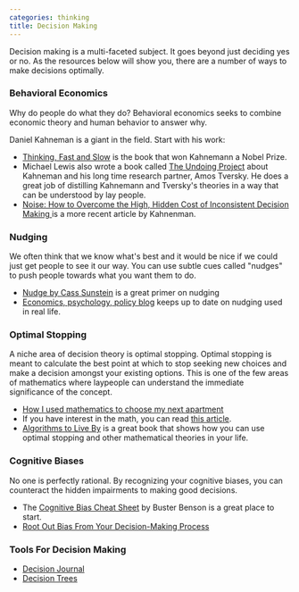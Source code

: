 ```yaml
---
categories: thinking
title: Decision Making
---
```


Decision making is a multi-faceted subject. It goes beyond just deciding yes or no. As the resources below will show you, there are a number of ways to make decisions optimally.

### Behavioral Economics
Why do people do what they do? Behavioral economics seeks to combine economic theory and human behavior to answer why.

Daniel Kahneman is a giant in the field. Start with his work:

* [Thinking, Fast and Slow](https://bookshop.org/books/thinking-fast-and-slow/9780374533557) is the book that won Kahnemann a Nobel Prize.
* Michael Lewis also wrote a book called [The Undoing Project](https://bookshop.org/books/the-undoing-project-a-friendship-that-changed-our-minds-9781508229117/9780393354775) about Kahneman and his long time research partner, Amos Tversky. He does a great job of distilling Kahnemann and Tversky's theories in a way that can be understood by lay people. 
* [Noise: How to Overcome the High, Hidden Cost of Inconsistent Decision Making ](https://hbr.org/2016/10/noise) is a more recent article by Kahnenman.

### Nudging
We often think that we know what's best and it would be nice if we could just get people to see it our way. You can use subtle cues called "nudges" to push people towards what you want them to do.

* [Nudge by Cass Sunstein](https://bookshop.org/books/nudge-improving-decisions-about-health-wealth-and-happiness-9780300122237/9780143115267) is a great primer on nudging
* [Economics, psychology, policy blog](http://economicspsychologypolicy.blogspot.com/) keeps up to date on nudging used in real life.

### Optimal Stopping
A niche area of decision theory is optimal stopping. Optimal stopping is meant to calculate the best point at which to stop seeking new choices and make a decision amongst your existing options. This is one of the few areas of mathematics where laypeople can understand the immediate significance of the concept.

* [How I used mathematics to choose my next apartment](https://davidwees.com/content/how-i-used-mathematics-choose-my-next-apartment/)
* If you have interest in the math, you can read [this article](https://rs.io/the-secretary-problem-explained-dating/).
* [Algorithms to Live By](https://bookshop.org/books/algorithms-to-live-by-the-computer-science-of-human-decisions/9781250118363) is a great book that shows how you can use optimal stopping and other mathematical theories in your life.

### Cognitive Biases
No one is perfectly rational. By recognizing your cognitive biases, you can counteract the hidden impairments to making good decisions.

* The [Cognitive Bias Cheat Sheet](https://medium.com/better-humans/cognitive-bias-cheat-sheet-55a472476b18#.lz6hk4i6a) by Buster Benson is a great place to start.
* [Root Out Bias From Your Decision-Making Process](https://hbr.org/2017/03/root-out-bias-from-your-decision-making-process)

### Tools For Decision Making
* [Decision Journal](https://fs.blog/2014/02/decision-journal/)
* [Decision Trees](https://hbr.org/1964/07/decision-trees-for-decision-making)

